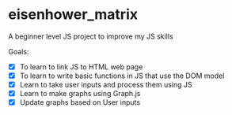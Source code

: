 # eisenhower_matrix
A beginner level JS project to improve my JS skills

Goals:

* [x] To learn to link JS to HTML web page
* [x] To learn to write basic functions in JS that use the DOM model
* [x] Learn to take user inputs and process them using JS
* [x] Learn to make graphs using Graph.js
* [x] Update graphs based on User inputs
